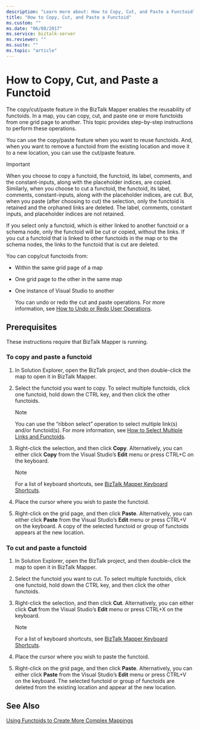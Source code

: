 ```yaml
---
description: "Learn more about: How to Copy, Cut, and Paste a Functoid"
title: "How to Copy, Cut, and Paste a Functoid"
ms.custom: ""
ms.date: "06/08/2017"
ms.service: biztalk-server
ms.reviewer: ""
ms.suite: ""
ms.topic: "article"
---
```

# How to Copy, Cut, and Paste a Functoid
The copy/cut/paste feature in the BizTalk Mapper enables the reusability of functoids. In a map, you can copy, cut, and paste one or more functoids from one grid page to another. This topic provides step-by-step instructions to perform these operations.  
  
 You can use the copy/paste feature when you want to reuse functoids. And, when you want to remove a functoid from the existing location and move it to a new location, you can use the cut/paste feature.  
  
> [!IMPORTANT]
>  When you choose to copy a functoid, the functoid, its label, comments, and the constant-inputs, along with the placeholder indices, are copied. Similarly, when you choose to cut a functoid, the functoid, its label, comments, constant-inputs, along with the placeholder indices, are cut. But, when you paste (after choosing to cut) the selection, only the functoid is retained and the orphaned links are deleted. The label, comments, constant inputs, and placeholder indices are not retained.  
  
 If you select only a functoid, which is either linked to another functoid or a schema node, only the functoid will be cut or copied, without the links. If you cut a functoid that is linked to other functoids in the map or to the schema nodes, the links to the functoid that is cut are deleted.  
  
 You can copy/cut functoids from:  
  
- Within the same grid page of a map  
  
- One grid page to the other in the same map  
  
- One instance of Visual Studio to another  
  
  You can undo or redo the cut and paste operations. For more information, see [How to Undo or Redo User Operations](../core/how-to-undo-or-redo-user-operations.md).  
  
## Prerequisites  
 These instructions require that BizTalk Mapper is running.  
  
### To copy and paste a functoid  
  
1.  In Solution Explorer, open the BizTalk project, and then double-click the map to open it in BizTalk Mapper.  
  
2.  Select the functoid you want to copy. To select multiple functoids, click one functoid, hold down the CTRL key, and then click the other functoids.  
  
    > [!NOTE]
    >  You can use the “ribbon select” operation to select multiple link(s) and/or functoid(s). For more information, see [How to Select Multiple Links and Functoids](../core/how-to-select-multiple-links-and-functoids.md).  
  
3.  Right-click the selection, and then click **Copy**. Alternatively, you can either click **Copy** from the Visual Studio’s **Edit** menu or press CTRL+C on the keyboard.  
  
    > [!NOTE]
    >  For a list of keyboard shortcuts, see [BizTalk Mapper Keyboard Shortcuts](../core/biztalk-mapper-keyboard-shortcuts.md).  
  
4.  Place the cursor where you wish to paste the functoid.  
  
5.  Right-click on the grid page, and then click **Paste**. Alternatively, you can either click **Paste** from the Visual Studio’s **Edit** menu or press CTRL+V on the keyboard. A copy of the selected functoid or group of functoids appears at the new location.  
  
### To cut and paste a functoid  
  
1.  In Solution Explorer, open the BizTalk project, and then double-click the map to open it in BizTalk Mapper.  
  
2.  Select the functoid you want to cut. To select multiple functoids, click one functoid, hold down the CTRL key, and then click the other functoids.  
  
3.  Right-click the selection, and then click **Cut**. Alternatively, you can either click **Cut** from the Visual Studio’s **Edit** menu or press CTRL+X on the keyboard.  
  
    > [!NOTE]
    >  For a list of keyboard shortcuts, see [BizTalk Mapper Keyboard Shortcuts](../core/biztalk-mapper-keyboard-shortcuts.md).  
  
4.  Place the cursor where you wish to paste the functoid.  
  
5.  Right-click on the grid page, and then click **Paste**. Alternatively, you can either click **Paste** from the Visual Studio’s **Edit** menu or press CTRL+V on the keyboard. The selected functoid or group of functoids are deleted from the existing location and appear at the new location.  
  
## See Also  
 [Using Functoids to Create More Complex Mappings](../core/using-functoids-to-create-more-complex-mappings.md)
